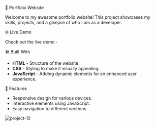 🚀 Portfolio Website

Welcome to my awesome portfolio website! This project showcases my skills, projects, and a glimpse of who I am as a developer.

🌐 Live Demo

Check out the live demo -

🛠️ Built With

- **HTML** - Structure of the website.
- **CSS** - Styling to make it visually appealing.
- **JavaScript** - Adding dynamic elements for an enhanced user experience.

🌟 Features

- Responsive design for various devices.
- Interactive elements using JavaScript.
- Easy navigation to different sections.


![project-12](https://github.com/nipunika1721/Bharat-Intern-Task-1/assets/135405920/1f109112-2d0c-4610-8492-6aeb552193dd)

